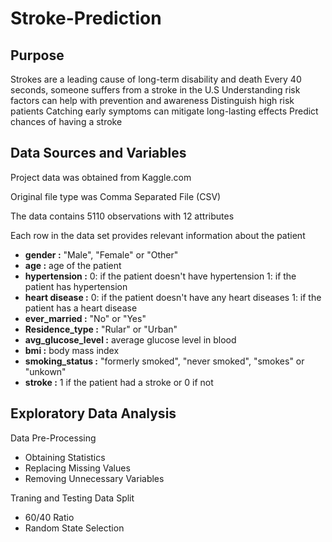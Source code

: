 # Stroke-Prediction
## Purpose
Strokes are a leading cause of long-term disability and death 
Every 40 seconds, someone suffers from a stroke in the U.S
Understanding risk factors can help with prevention and awareness 
Distinguish high risk patients 
Catching early symptoms can mitigate long-lasting effects
Predict chances of having a stroke

## Data Sources and Variables
Project data was obtained from Kaggle.com

Original file type was Comma Separated File (CSV)

The data contains 5110 observations with 12 attributes

Each row in the data set provides relevant information about the patient

- **gender :** "Male", "Female" or "Other"
- **age :** age of the patient
- **hypertension :** 0: if the patient doesn't have hypertension 1: if the patient has hypertension
- **heart disease :** 0: if the patient doesn't have any heart diseases 1: if the patient has a heart disease
- **ever_married :** "No" or "Yes"
- **Residence_type :** "Rular" or "Urban"
- **avg_glucose_level :** average glucose level in blood
- **bmi :** body mass index
- **smoking_status :** "formerly smoked", "never smoked", "smokes" or "unkown"
- **stroke :**  1 if the patient had a stroke or 0 if not

## Exploratory Data Analysis
Data Pre-Processing

- Obtaining Statistics
- Replacing Missing Values 
- Removing Unnecessary Variables

Traning and Testing Data Split
- 60/40 Ratio
- Random State Selection
